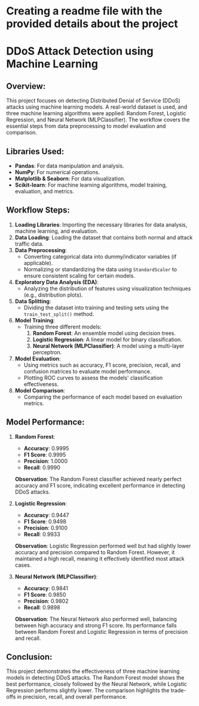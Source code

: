 # Creating a readme file with the provided details about the project

# DDoS Attack Detection using Machine Learning

## Overview:
This project focuses on detecting Distributed Denial of Service (DDoS) attacks using machine learning models. A real-world dataset is used, and three machine learning algorithms were applied: Random Forest, Logistic Regression, and Neural Network (MLPClassifier). The workflow covers the essential steps from data preprocessing to model evaluation and comparison.

## Libraries Used:
- **Pandas**: For data manipulation and analysis.
- **NumPy**: For numerical operations.
- **Matplotlib & Seaborn**: For data visualization.
- **Scikit-learn**: For machine learning algorithms, model training, evaluation, and metrics.

## Workflow Steps:
1. **Loading Libraries**: Importing the necessary libraries for data analysis, machine learning, and evaluation.
2. **Data Loading**: Loading the dataset that contains both normal and attack traffic data.
3. **Data Preprocessing**:
   - Converting categorical data into dummy/indicator variables (if applicable).
   - Normalizing or standardizing the data using `StandardScaler` to ensure consistent scaling for certain models.
4. **Exploratory Data Analysis (EDA)**: 
   - Analyzing the distribution of features using visualization techniques (e.g., distribution plots).
5. **Data Splitting**: 
   - Dividing the dataset into training and testing sets using the `train_test_split()` method.
6. **Model Training**: 
   - Training three different models:
     1. **Random Forest**: An ensemble model using decision trees.
     2. **Logistic Regression**: A linear model for binary classification.
     3. **Neural Network (MLPClassifier)**: A model using a multi-layer perceptron.
7. **Model Evaluation**: 
   - Using metrics such as accuracy, F1 score, precision, recall, and confusion matrices to evaluate model performance.
   - Plotting ROC curves to assess the models' classification effectiveness.
8. **Model Comparison**: 
   - Comparing the performance of each model based on evaluation metrics.

## Model Performance:
1. **Random Forest**:
   - **Accuracy**: 0.9995
   - **F1 Score**: 0.9995
   - **Precision**: 1.0000
   - **Recall**: 0.9990
   
   **Observation**: The Random Forest classifier achieved nearly perfect accuracy and F1 score, indicating excellent performance in detecting DDoS attacks.

2. **Logistic Regression**:
   - **Accuracy**: 0.9447
   - **F1 Score**: 0.9498
   - **Precision**: 0.9100
   - **Recall**: 0.9933

   **Observation**: Logistic Regression performed well but had slightly lower accuracy and precision compared to Random Forest. However, it maintained a high recall, meaning it effectively identified most attack cases.

3. **Neural Network (MLPClassifier)**:
   - **Accuracy**: 0.9841
   - **F1 Score**: 0.9850
   - **Precision**: 0.9802
   - **Recall**: 0.9898

   **Observation**: The Neural Network also performed well, balancing between high accuracy and strong F1 score. Its performance falls between Random Forest and Logistic Regression in terms of precision and recall.

## Conclusion:
This project demonstrates the effectiveness of three machine learning models in detecting DDoS attacks. The Random Forest model shows the best performance, closely followed by the Neural Network, while Logistic Regression performs slightly lower. The comparison highlights the trade-offs in precision, recall, and overall performance.

